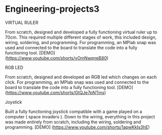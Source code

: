 # Engineering-projects3
VIRTUAL RULER

From scratch, designed and developed a fully functioning virtual ruler up to 70cm.
This required multiple different stages of work, this included design, wiring, soldering, and programming.
For programming, an MPlab snap was used and connected to the board to translate the code into a fully functioning tool.
[DEMO] (https://www.youtube.com/shorts/yOmNwqneB80)

RGB LED

From scratch, designed and developed an RGB led which changes on each click.
For programming, an MPlab snap was used and connected to the board to translate the code into a fully functioning tool.
[DEMO] (https://www.youtube.com/shorts/GtQJe7pNTms)

Joystick

Built a fully functioning joystick compatible with a game played on a computer ( space invaders ).
Down to the wiring, everything in this project was made entirely from scratch, including the wiring, soldering and programming.
[DEMO] (https://www.youtube.com/shorts/1apwKkIs3hE)

